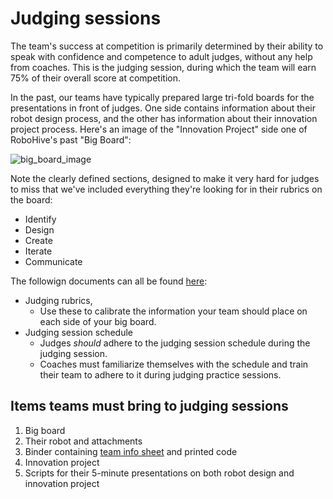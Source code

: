 # Judging sessions

The team's success at competition is primarily determined by their ability to speak with confidence and competence to adult judges, without any help from coaches.
This is the judging session, during which the team will earn 75% of their overall score at competition.

In the past, our teams have typically prepared large tri-fold boards for the presentations in front of judges.
One side contains information about their robot design process, and the other has information about their innovation project process.
Here's an image of the "Innovation Project" side one of RoboHive's past "Big Board":

![big_board_image](../images/big_board_example.png)

Note the clearly defined sections, designed to make it very hard
for judges to miss that we've included everything they're looking
for in their rubrics on the board:

* Identify
* Design
* Create
* Iterate
* Communicate

The followign documents can all be found [here](https://drive.google.com/drive/folders/1syAEI_URBhq7OEG9Lsa1I2XHPNbx_As7?usp=drive_link):
* Judging rubrics,
    - Use these to calibrate the information your team should place on each side of your big board.
* Judging session schedule
    - Judges *should* adhere to the judging session schedule during the judging session.
    - Coaches must familiarize themselves with the schedule and train their team to adhere to it during judging practice sessions.

## Items teams must bring to judging sessions

1. Big board
2. Their robot and attachments
3. Binder containing [team info sheet](https://drive.google.com/file/d/1BKhL1-d2q-bZ34Ha7FCOqvlMSKhCjpcw/view?usp=drive_link) and printed code
4. Innovation project
5. Scripts for their 5-minute presentations on both robot design and innovation project
